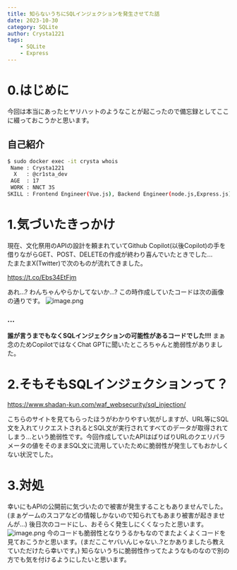 ```yaml
---
title: 知らないうちにSQLインジェクションを発生させてた話
date: 2023-10-30
category: SQLite
author: Crysta1221
tags:
    - SQLite
    - Express
---
```


# 0.はじめに
今回は本当にあったヒヤリハットのようなことが起こったので備忘録としてここに綴っておこうかと思います。
## 自己紹介
```sh [crysta.sh]
$ sudo docker exec -it crysta whois
 Name : Crysta1221
  X   : @cr1sta_dev
 AGE  : 17
 WORK : NNCT 3S
SKILL : Frontend Engineer(Vue.js), Backend Engineer(node.js,Express.js), Docker
```
# 1.気づいたきっかけ
現在、文化祭用のAPIの設計を頼まれていてGithub Copilot(以後Copilot)の手を借りながらGET、POST、DELETEの作成が終わり喜んでいたときでした...  
たまたまX(Twitter)で次のものが流れてきました。

https://t.co/Ebs34EtFjm

あれ...? わんちゃんやらかしてないか...? この時作成していたコードは次の画像の通りです。
![image.png](https://qiita-image-store.s3.ap-northeast-1.amazonaws.com/0/2467860/a4d1252c-d795-0762-c075-0800e88ea4ed.png)
### ...
**誰が言うまでもなくSQLインジェクションの可能性があるコードでした!!!**
まぁ念のためCopilotではなくChat GPTに聞いたところちゃんと脆弱性がありました。

# 2.そもそもSQLインジェクションって？
https://www.shadan-kun.com/waf_websecurity/sql_injection/

こちらのサイトを見てもらったほうがわかりやすい気がしますが、URL等にSQL文を入れてリクエストされるとSQL文が実行されてすべてのデータが取得されてしまう...という脆弱性です。今回作成していたAPIはばりばりURLのクエリパラメータの値をそのままSQL文に流用していたために脆弱性が発生してもおかしくない状況でした。

# 3.対処
幸いにもAPIの公開前に気づいたので被害が発生することもありませんでした。(まぁゲームのスコアなどの情報しかないので知られてもあまり被害が起きませんが...)
後日次のコードにし、おそらく発生しにくくなったと思います。![image.png](https://qiita-image-store.s3.ap-northeast-1.amazonaws.com/0/2467860/2bb0e408-71d7-790d-5efa-dbcb464773d8.png)
今のコードも脆弱性となりうるかもなのでまたよくよくコードを見ておこうかと思います。(まだここヤバいんじゃない..?とかありましたら教えていただけたら幸いです。)
知らないうちに脆弱性作ってたようなものなので別の方でも気を付けるようにしたいと思います。

